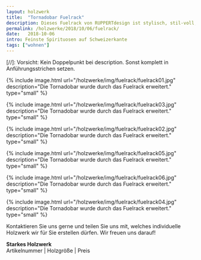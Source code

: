 ```yaml
---
layout: holzwerk
title:  "Tornadobar Fuelrack"
description: Dieses Fuelrack von RUPPERTdesign ist stylisch, stil-voll, zeitlos und edel und ein echter Blickfang.  
permalink: /holzwerke/2018/10/06/fuelrack/
date:   2018-10-06
intro: Feinste Spirituosen auf Schweizerkante
tags: ["wohnen"]
---
```





[//]: Vorsicht: Kein Doppelpunkt bei description. Sonst komplett in Anführungsstrichen setzen.


{% include image.html url="/holzwerke/img/fuelrack/fuelrack01.jpg" description="Die Tornadobar wurde durch das Fuelrack erweitert." type="small" %}


{% include image.html url="/holzwerke/img/fuelrack/fuelrack03.jpg" description="Die Tornadobar wurde durch das Fuelrack erweitert." type="small" %}

{% include image.html url="/holzwerke/img/fuelrack/fuelrack02.jpg" description="Die Tornadobar wurde durch das Fuelrack erweitert." type="small" %}


{% include image.html url="/holzwerke/img/fuelrack/fuelrack05.jpg" description="Die Tornadobar wurde durch das Fuelrack erweitert." type="small" %}

{% include image.html url="/holzwerke/img/fuelrack/fuelrack06.jpg" description="Die Tornadobar wurde durch das Fuelrack erweitert." type="small" %}

{% include image.html url="/holzwerke/img/fuelrack/fuelrack04.jpg" description="Die Tornadobar wurde durch das Fuelrack erweitert." type="small" %}



Kontaktieren Sie uns gerne und teilen Sie uns mit, welches individuelle Holzwerk wir für Sie erstellen dürfen. 
Wir freuen uns darauf! 


**Starkes Holzwerk**   
Artikelnummer \|  Holzgröße \| Preis


